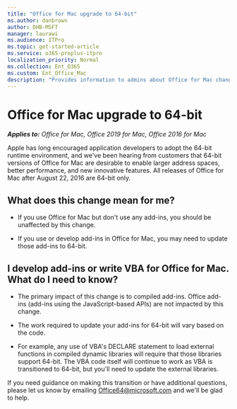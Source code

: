 ```yaml
---
title: "Office for Mac upgrade to 64-bit"
ms.author: danbrown
author: DHB-MSFT
manager: laurawi
ms.audience: ITPro
ms.topic: get-started-article
ms.service: o365-proplus-itpro
localization_priority: Normal
ms.collection: Ent_O365
ms.custom: Ent_Office_Mac
description: "Provides information to admins about Office for Mac changing to 64-bit."
---
```


# Office for Mac upgrade to 64-bit

***Applies to:*** *Office for Mac, Office 2019 for Mac, Office 2016 for Mac*

Apple has long encouraged application developers to adopt the 64-bit runtime environment, and we've been hearing from customers that 64-bit versions of Office for Mac are desirable to enable larger address spaces, better performance, and new innovative features. All releases of Office for Mac after August 22, 2016 are 64-bit only.
  
## What does this change mean for me?

- If you use Office for Mac but don't use any add-ins, you should be unaffected by this change.
    
- If you use or develop add-ins in Office for Mac, you may need to update those add-ins to 64-bit.
    

## I develop add-ins or write VBA for Office for Mac. What do I need to know?

- The primary impact of this change is to compiled add-ins. Office add-ins (add-ins using the JavaScript-based APIs) are not impacted by this change.
    
- The work required to update your add-ins for 64-bit will vary based on the code.
    
- For example, any use of VBA's DECLARE statement to load external functions in compiled dynamic libraries will require that those libraries support 64-bit. The VBA code itself will continue to work as VBA is transitioned to 64-bit, but you'll need to update the external libraries.
    
If you need guidance on making this transition or have additional questions, please let us know by emailing [Office64@microsoft.com](mailto:Office64@microsoft.com) and we'll be glad to help. 
  

